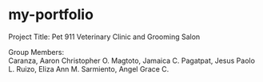 # my-portfolio

Project Title: Pet 911 Veterinary Clinic and Grooming Salon

Group Members:  
Caranza, Aaron Christopher O.
Magtoto, Jamaica C.
Pagatpat, Jesus Paolo L.
Ruizo, Eliza Ann M.
Sarmiento, Angel Grace C.
